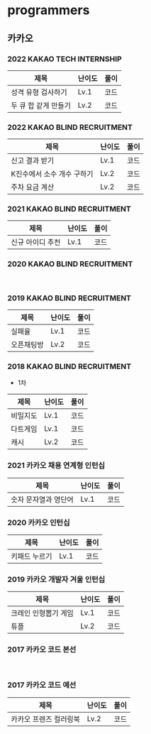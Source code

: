 # programmers

## 카카오

### 2022 KAKAO TECH INTERNSHIP
|제목|난이도|풀이|
|-----|---|---|
|성격 유형 검사하기|Lv.1|코드|
|두 큐 합 같게 만들기|Lv.2|코드|

### 2022 KAKAO BLIND RECRUITMENT
|제목|난이도|풀이|
|-----|---|---|
|신고 결과 받기|Lv.1|코드|
|K진수에서 소수 개수 구하기|Lv.2|코드|
|주차 요금 계산|Lv.2|코드|

### 2021 KAKAO BLIND RECRUITMENT
|제목|난이도|풀이|
|-----|---|---|
|신규 아이디 추천|Lv.1|코드|

### 2020 KAKAO BLIND RECRUITMENT
<br>

### 2019 KAKAO BLIND RECRUITMENT
|제목|난이도|풀이|
|-----|---|---|
|실패율|Lv.1|코드|
|오픈채팅방|Lv.2|코드|

### 2018 KAKAO BLIND RECRUITMENT
- 1차

|제목|난이도|풀이|
|-----|---|---|
|비밀지도|Lv.1|코드|
|다트게임|Lv.1|코드|
|캐시|Lv.2|코드|

### 2021 카카오 채용 연계형 인턴십
|제목|난이도|풀이|
|-----|---|---|
|숫자 문자열과 영단어|Lv.1|코드|

### 2020 카카오 인턴십
|제목|난이도|풀이|
|-----|---|---|
|키패드 누르기|Lv.1|코드|

### 2019 카카오 개발자 겨울 인턴십
|제목|난이도|풀이|
|-----|---|---|
|크레인 인형뽑기 게임|Lv.1|코드|
|튜플|Lv.2|코드|

### 2017 카카오 코드 본선
<br>

### 2017 카카오 코드 예선
|제목|난이도|풀이|
|-----|---|---|
|카카오 프렌즈 컬러링북|Lv.2|코드|